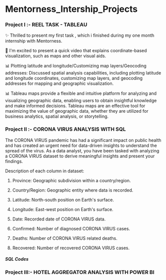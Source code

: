 # Mentorness_Intership_Projects

### Project I :- REEL TASK - TABLEAU

✨ Thrilled to present my first task , which i finished during my one month internship with Mentorness.

🔶 I'm excited to present a quick video that explains coordinate-based visualization, such as maps and other visual aids. 

📊 Plotting latitude and longitude/Customizing map layers/Geocoding addresses: Discussed spatial analysis capabilities, including plotting latitude and longitude coordinates, customizing map layers, and geocoding 
    addresses for mapping and geographic visualization.
    
📊 Tableau maps provide a flexible and intuitive platform for analyzing and visualizing geographic data, enabling users to obtain insightful knowledge and make informed decisions. Tableau maps are an effective tool 
    for maximizing the value of geographic data, whether they are utilized for business analytics, spatial analysis, or storytelling.

### Project II :- CORONA VIRUS ANALYSIS WITH SQL

The CORONA VIRUS pandemic has had a significant impact on public health and has created an urgent
need for data-driven insights to understand the spread of the virus. As a data analyst, you have been
tasked with analyzing a CORONA VIRUS dataset to derive meaningful insights and present your findings.

Description of each column in dataset:

1. Province: Geographic subdivision within a country/region.

2. Country/Region: Geographic entity where data is recorded.
3. Latitude: North-south position on Earth's surface.
4. Longitude: East-west position on Earth's surface.
5. Date: Recorded date of CORONA VIRUS data.
6. Confirmed: Number of diagnosed CORONA VIRUS cases.
7. Deaths: Number of CORONA VIRUS related deaths.
8. Recovered: Number of recovered CORONA VIRUS cases.


##### SQL Codes


### Project III:- HOTEL AGGREGATOR ANALYSIS WITH POWER BI
